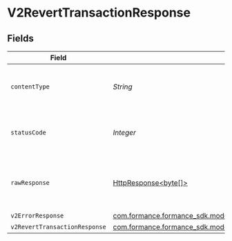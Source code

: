 # V2RevertTransactionResponse


## Fields

| Field                                                                                                                     | Type                                                                                                                      | Required                                                                                                                  | Description                                                                                                               |
| ------------------------------------------------------------------------------------------------------------------------- | ------------------------------------------------------------------------------------------------------------------------- | ------------------------------------------------------------------------------------------------------------------------- | ------------------------------------------------------------------------------------------------------------------------- |
| `contentType`                                                                                                             | *String*                                                                                                                  | :heavy_check_mark:                                                                                                        | HTTP response content type for this operation                                                                             |
| `statusCode`                                                                                                              | *Integer*                                                                                                                 | :heavy_check_mark:                                                                                                        | HTTP response status code for this operation                                                                              |
| `rawResponse`                                                                                                             | [HttpResponse<byte[]>](https://docs.oracle.com/en/java/javase/11/docs/api/java.net.http/java/net/http/HttpResponse.html)  | :heavy_minus_sign:                                                                                                        | Raw HTTP response; suitable for custom response parsing                                                                   |
| `v2ErrorResponse`                                                                                                         | [com.formance.formance_sdk.models.shared.V2ErrorResponse](../../models/shared/V2ErrorResponse.md)                         | :heavy_minus_sign:                                                                                                        | Error                                                                                                                     |
| `v2RevertTransactionResponse`                                                                                             | [com.formance.formance_sdk.models.shared.V2RevertTransactionResponse](../../models/shared/V2RevertTransactionResponse.md) | :heavy_minus_sign:                                                                                                        | OK                                                                                                                        |